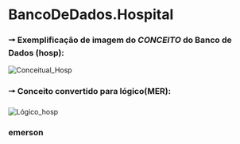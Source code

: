 # BancoDeDados.Hospital

### 🠖 Exemplificação de imagem do *CONCEITO* do Banco de Dados (hosp):
![Conceitual_Hosp](https://github.com/joseluiz03/BancoDeDados.Hospital/assets/116982553/2742b508-c77e-4a31-8775-f4cf2ceb6e59)

### 🠖 Conceito convertido para lógico(MER):
![Lógico_hosp](https://github.com/joseluiz03/BancoDeDados.Hospital/assets/116982553/8362438f-68ff-4806-91c2-596797279ea8)

### emerson
